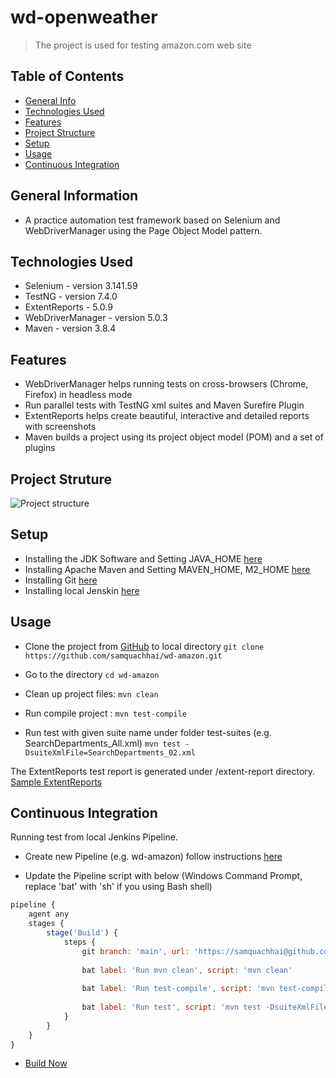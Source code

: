# wd-openweather
> The project is used for testing amazon.com web site 


## Table of Contents
* [General Info](#general-information)
* [Technologies Used](#technologies-used)
* [Features](#features)
* [Project Structure](#project-structure)
* [Setup](#setup)
* [Usage](#usage)
* [Continuous Integration](#continuous-integration)


## General Information
- A practice automation test framework based on Selenium and WebDriverManager using the Page Object Model pattern.


## Technologies Used
- Selenium - version 3.141.59
- TestNG - version 7.4.0
- ExtentReports - 5.0.9
- WebDriverManager - version 5.0.3
- Maven - version 3.8.4


## Features
- WebDriverManager helps running tests on cross-browsers (Chrome, Firefox) in headless mode 
- Run parallel tests with TestNG xml suites and Maven Surefire Plugin
- ExtentReports helps create beautiful, interactive and detailed reports with screenshots
- Maven builds a project using its project object model (POM) and a set of plugins


## Project Struture
![Project structure](./img/project-struture.png)


## Setup
- Installing the JDK Software and Setting JAVA_HOME [here](https://docs.oracle.com/cd/E19182-01/821-0917/inst_jdk_javahome_t/index.html)
- Installing Apache Maven and Setting MAVEN_HOME, M2_HOME [here](https://maven.apache.org/install.html) 
- Installing Git [here](https://git-scm.com/downloads)
- Installing local Jenskin [here](https://www.jenkins.io/doc/book/installing/)


## Usage
- Clone the project from [GitHub](https://github.com/samquachhai/wd-amazon.git) to local directory
`git clone https://github.com/samquachhai/wd-amazon.git`

- Go to the directory 
`cd wd-amazon`

- Clean up project files: 
`mvn clean`

- Run compile project : 
`mvn test-compile`

- Run test with given suite name under folder test-suites (e.g. SearchDepartments_All.xml) 
`mvn test -DsuiteXmlFile=SearchDepartments_02.xml`

The ExtentReports test report is generated under /extent-report directory. [Sample ExtentReports](./img/sample-extent-reports.png)


## Continuous Integration
Running test from local Jenkins Pipeline.

- Create new Pipeline (e.g. wd-amazon) follow instructions [here](https://www.jenkins.io/doc/pipeline/tour/hello-world/#examples)

- Update the Pipeline script with below (Windows Command Prompt, replace 'bat' with 'sh' if you using Bash shell)

```javascript
pipeline {
    agent any
    stages {
        stage('Build') {
            steps {
                git branch: 'main', url: 'https://samquachhai@github.com/samquachhai/wd-amazon.git'
    
                bat label: 'Run mvn clean', script: 'mvn clean'
    
                bat label: 'Run test-compile', script: 'mvn test-compile'
    
                bat label: 'Run test', script: 'mvn test -DsuiteXmlFile=SearchDepartments_02.xml'
            }
        }
    }
}
```

- [Build Now](./img/jenkins-pipeline.png) 



